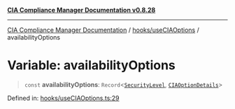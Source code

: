 [**CIA Compliance Manager Documentation v0.8.28**](../../../README.md)

***

[CIA Compliance Manager Documentation](../../../modules.md) / [hooks/useCIAOptions](../README.md) / availabilityOptions

# Variable: availabilityOptions

> `const` **availabilityOptions**: `Record`\<[`SecurityLevel`](../../../types/cia/type-aliases/SecurityLevel.md), [`CIAOptionDetails`](../interfaces/CIAOptionDetails.md)\>

Defined in: [hooks/useCIAOptions.ts:29](https://github.com/Hack23/cia-compliance-manager/blob/7619f76b35999bc4eb3f6ff6c1e77c13be78f250/src/hooks/useCIAOptions.ts#L29)
